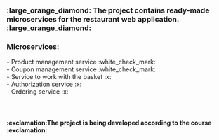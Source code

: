 <h3>:large_orange_diamond: The project contains ready-made microservices for the restaurant web application. :large_orange_diamond:</h3>

<h3>Microservices:</h3>
- Product management service :white_check_mark:</br>
- Coupon management service :white_check_mark:</br>
- Service to work with the basket :x:</br>
- Authorization service :x:</br>
- Ordering service :x:</br>



</br>
</br>
<h4>:exclamation:The project is being developed according to the course :exclamation:</h4>
